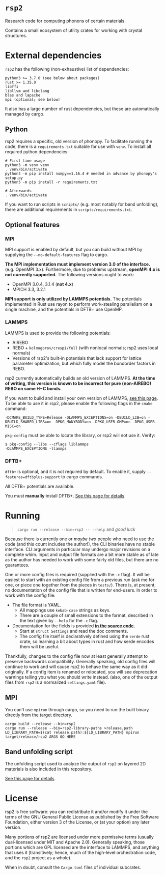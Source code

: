 # `rsp2`

Research code for computing phonons of certain materials.

Contains a small ecosystem of utility crates for working with crystal structures.

# External dependencies

`rsp2` has the following (non-exhaustive) list of dependencies:

```
python3 >= 3.7.0 (see below about packages)
rust >= 1.35.0
libffi
libllvm and libclang
blas and lapacke
mpi (optional; see below)
```

It also has a large number of rust dependencies, but these are automatically managed by cargo.

## Python

rsp2 requires a specific, old version of phonopy.  To facilitate running the code, there is a `requirements.txt` suitable for use with `venv`.  To install all required python dependencies:

```
# First time usage
python3 -m venv venv
. venv/bin/activate
python3 -m pip install numpy==1.16.4 # needed in advance by phonopy's setup.py
python3 -m pip install -r requirements.txt

# Afterwards
. venv/bin/activate
```

If you want to run scripts in `scripts/` (e.g. most notably for band unfolding), there are additional requirements in `scripts/requirements.txt`.

## Optional features

### MPI

MPI support is enabled by default, but you can build without MPI by supplying the `--no-default-features` flag to cargo.

**The MPI implementation must implement version 3.0 of the interface.**  (e.g. OpenMPI 3.x).  Furthermore, due to problems upstream, **openMPI 4.x is not currently supported.**  The following versions ought to work:

* OpenMPI 3.0.4, 3.1.4 (**not 4.x**)
* MPICH 3.3, 3.2.1

**MPI support is only utilized by LAMMPS potentials.**  The potentials implemented in Rust use rayon to perform work-stealing parallelism on a single machine, and the potentials in DFTB+ use OpenMP.

### LAMMPS

LAMMPS is used to provide the following potentials:

* AIREBO
* REBO + `kolmogorov/crespi/full` (with nonlocal normals; rsp2 uses local normals)
* Versions of rsp2's built-in potentials that lack support for lattice parameter optimization, but which fully model the bondorder factors in REBO.

rsp2 currently automatically builds an old version of LAMMPS.  **At the time of writing, this version is known to be incorrect for pure (non-AIREBO) REBO on some H−C bonds.**

If you want to build and install your own version of LAMMPS, [see this page](https://github.com/lammps/lammps/blob/master/cmake/README.md). To be able to use it in rsp2, please enable the following flags in the `cmake` command:

```
-DCMAKE_BUILD_TYPE=Release -DLAMMPS_EXCEPTIONS=on -DBUILD_LIB=on -DBUILD_SHARED_LIBS=on -DPKG_MANYBODY=on -DPKG_USER-OMP=on -DPKG_USER-MISC=on
```

`pkg-config` must be able to locate the library, or rsp2 will not use it.  Verify:

```
$ pkg-config --libs --cflags liblammps
-DLAMMPS_EXCEPTIONS -llammps
```

### DFTB+

`dftb+` is optional, and it is not required by default.  To enable it, supply `--features=dftbplus-support` to cargo commands.

All DFTB+ potentials are available.

You must **manually** install DFTB+. [See this page for details](https://github.com/ExpHP/dftbplus-sys/blob/master/doc/installing-dftbplus.md).

# Running

> `cargo run --release --bin=rsp2 -- --help` and *good luck*

Because there is currently one or *maybe two* people who need to use the code (and this count includes the author!), the CLI binaries have no stable interface. CLI arguments in particular may undergo major revisions on a complete whim.  Input and output file formats are a bit more stable as of late as the author has needed to work with some fairly old files, but there are no guarantees.

One or more config files is required (supplied with the `-c` flag). It will be easiest to start with an existing config file from a previous run (ask me for one, or piece one together from the pieces in `tests/`). There is, at present, no documentation of the config file that is written for end-users.  In order to work with the config file:

* The file format is YAML.
  * All mappings use `kebab-case` strings as keys.
  * There are a couple of small extensions to the format, described in the text given by `--help` for the `-c` flag.
* Documentation for the fields is provided **[in the source code](https://github.com/ExpHP/rsp2/blob/master/src/tasks/config/config.rs).**
  * Start at `struct Settings` and read the doc comments.
  * The config file itself is declaratively defined using the `serde` rust crate, so learning a bit about types in rust and how serde encodes them will be useful.

Thankfully, changes to the config file now at least generally attempt to preserve backwards compatibility.  Generally speaking, old config files will continue to work and will cause rsp2 to behave the same way as it did originally.  If a config item is renamed or relocated, you will see deprecation warnings telling you what you should write instead. (also, one of the output files from `rsp2` is a normalized `settings.yaml` file).

## MPI

You can't use `mpirun` through cargo, so you need to run the built binary directly from the target directory.

```
cargo build --release --bin=rsp2
cargo run --release --bin=rsp2-library-paths >release.path
LD_LIBRARY_PATH=$(cat release.path):${LD_LIBRARY_PATH} mpirun target/release/rsp2 ARGS GO HERE
```

## Band unfolding script

The unfolding script used to analyze the output of `rsp2` on layered 2D materials is also included in this repository.

[See this page for details](https://github.com/ExpHP/dftbplus-sys/blob/master/doc/unfolding.md).

# License

rsp2 is free software: you can redistribute it and/or modify it under the terms of the GNU General Public License as published by the Free Software Foundation, either version 3 of the License, or (at your option) any later version.

Many portions of rsp2 are licensed under more permissive terms (usually dual-licensed under MIT and Apache 2.0). Generally speaking, those portions which are GPL licensed are the interface to LAMMPS, and anything that uses it (transitively; hence, much of the high-level orchestration code, and the `rsp2` project as a whole).

When in doubt, consult the `Cargo.toml` files of individual subcrates.
